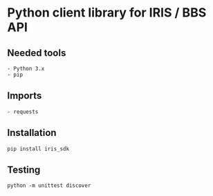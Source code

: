 # Python client library for IRIS / BBS API

## Needed tools

    - Python 3.x
    - pip

## Imports

    - requests

## Installation
```console
pip install iris_sdk
```

## Testing
```console
python -m unittest discover
```